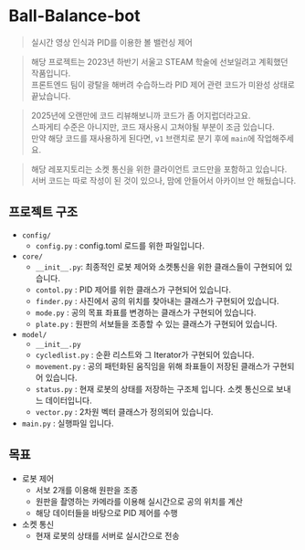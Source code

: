 # Ball-Balance-bot
> 실시간 영상 인식과 PID를 이용한 볼 밸런싱 제어

> 해당 프로젝트는 2023년 하반기 서울고 STEAM 학술에 선보일려고 계획했던 작품입니다.  
> 프론트엔드 팀이 광탈을 해버려 수습하느라 PID 제어 관련 코드가 미완성 상태로 끝났습니다.

> 2025년에 오랜만에 코드 리뷰해보니까 코드가 좀 어지럽더라고요.  
> 스파게티 수준은 아니지만, 코드 재사용시 고쳐야될 부분이 조금 있습니다.  
> 만약 해당 코드를 재사용하게 된다면, `v1` 브랜치로 분기 후에 `main`에 작업해주세요.

> 해당 레포지토리는 소켓 통신을 위한 클라이언트 코드만을 포함하고 있습니다.  
> 서버 코드는 따로 작성이 된 것이 있으나, 맘에 안들어서 아카이브 안 해뒀습니다.

## 프로젝트 구조
- `config/`
  - `config.py` : config.toml 로드를 위한 파일입니다.
- `core/`
  - `__init__.py`: 최종적인 로봇 제어와 소켓통신을 위한 클래스들이 구현되어 있습니다.
  - `contol.py` : PID 제어를 위한 클래스가 구현되어 있습니다.
  - `finder.py` : 사진에서 공의 위치를 찾아내는 클래스가 구현되어 있습니다.
  - `mode.py` : 공의 목표 좌표를 변경하는 클래스가 구현되어 있습니다.
  - `plate.py` : 원판의 서보들을 조종할 수 있는 클래스가 구현되어 있습니다.
- `model/`
  - `__init__.py`
  - `cycledlist.py` : 순환 리스트와 그 Iterator가 구현되어 있습니다.
  - `movement.py` : 공의 패턴화된 움직임을 위해 좌표들이 저장된 클래스가 구현되어 있습니다.
  - `status.py` : 현재 로봇의 상태를 저장하는 구조체 입니다. 소켓 통신으로 보내느 데이터입니다.
  - `vector.py` : 2차원 벡터 클래스가 정의되어 있습니다.
- `main.py` : 실행파일 입니다.

## 목표
- 로봇 제어
  - 서보 2개를 이용해 원판을 조종
  - 원판을 촬영하는 카메라를 이용해 실시간으로 공의 위치를 계산
  - 해당 데이터들을 바탕으로 PID 제어를 수행
- 소켓 통신
  - 현재 로봇의 상태를 서버로 실시간으로 전송
